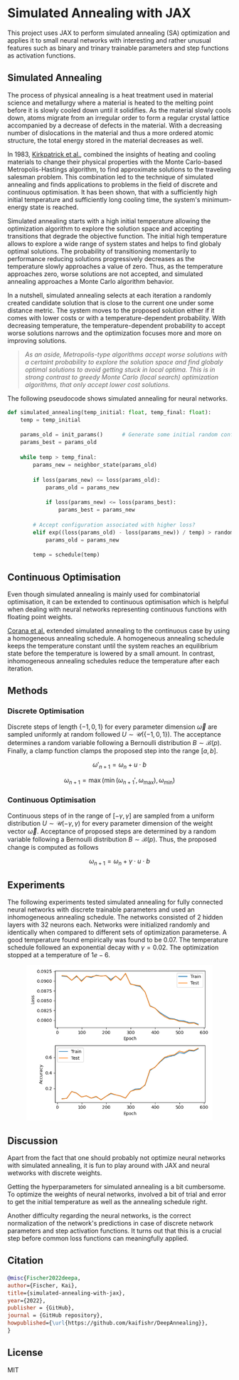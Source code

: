 # Simulated Annealing with JAX

This project uses JAX to perform simulated annealing (SA) optimization and applies it to small neural networks with interesting and rather unusual features such as binary and trinary trainable parameters and step functions as activation functions.


## Simulated Annealing

The process of physical annealing is a heat treatment used in material science and metallurgy where a material is heated to the melting point before it is slowly cooled down until it solidifies. As the material slowly cools down, atoms migrate from an irregular order to form a regular crystal lattice accompanied by a decrease of defects in the material. With a decreasing number of dislocations in the material and thus a more ordered atomic structure, the total energy stored in the material decreases as well. 

In 1983, [Kirkpatrick et al.](https://www.science.org/doi/pdf/10.1126/science.220.4598.671), combined the insights of heating and cooling materials to change their physical properties with the Monte Carlo-based Metropolis-Hastings algorithm, to find approximate solutions to the traveling salesman problem. This combination led to the technique of simulated annealing and finds applications to problems in the field of discrete and continuous optimisation. It has been shown, that with a sufficiently high initial temperature and sufficiently long cooling time, the system's minimum-energy state is reached.

Simulated annealing starts with a high initial temperature allowing the optimization algorithm to explore the solution space and accepting transitions that degrade the objective function. The initial high temperature allows to explore a wide range of system states and helps to find globaly optimal solutions. The probability of transitioning momentarily to performance reducing solutions progressively decreases as the temperature slowly approaches a value of zero. Thus, as the temperature approaches zero, worse solutions are not accepted, and simulated annealing approaches a Monte Carlo algorithm behavior.

In a nutshell, simulated annealing selects at each iteration a randomly created candidate solution that is close to the current one under some distance metric. The system moves to the proposed solution either if it comes with lower costs or with a temperature-dependent probability. With decreasing temperature, the temperature-dependent probability to accept worse solutions narrows and the optimization focuses more and more on improving solutions.

> *As an aside, Metropolis-type algorithms accept worse solutions with a certaint probability to explore the solution space and find globaly optimal solutions to avoid getting stuck in local optima. This is in strong contrast to greedy Monte Carlo (local search) optimization algorithms, that only accept lower cost solutions.*

The following pseudocode shows simulated annealing for neural networks.

```python
def simulated_annealing(temp_initial: float, temp_final: float):
    temp = temp_initial

    params_old = init_params()      # Generate some initial random configuration
    params_best = params_old

    while temp > temp_final:
        params_new = neighbor_state(params_old)

        if loss(params_new) <= loss(params_old):
            params_old = params_new
            
            if loss(params_new) <= loss(params_best):
                params_best = params_new

        # Accept configuration associated with higher loss?
        elif exp((loss(params_old) - loss(params_new)) / temp) > random.random():
            params_old = params_new
            
        temp = schedule(temp)
```


## Continuous Optimisation

Even though simulated annealing is mainly used for combinatorial optimisation, it can be extended to continuous optimisation which is helpful when dealing with neural networks representing continuous functions with floating point weights.

[Corana et al.](https://dl.acm.org/doi/10.1145/29380.29864) extended simulated annealing to the continuous case by using a homogeneous annealing schedule. A homogeneous annealing schedule keeps the temperature constant until the system reaches an equilibrium state before the temperature is lowered by a small amount. In contrast, inhomogeneous annealing schedules reduce the temperature after each iteration.


## Methods

### Discrete Optimisation

Discrete steps of length $\{-1, 0, 1\}$ for every parameter dimension $\vec{\omega}$ are sampled uniformly at random followed $U \sim \mathcal{U}(\{-1, 0, 1\})$. The acceptance determines a random variable following a Bernoulli distribution $B \sim \mathcal{B}(p)$. Finally, a clamp function clamps the proposed step into the range $[a, b]$.

$$\omega'_{n+1} = \omega_n + u \cdot b$$

$$\omega_{n+1} = \max(\min(\omega_{n+1}', \omega_{\max}), \omega_{\min})$$


### Continuous Optimisation

Continuous steps of in the range of $[-\gamma, \gamma]$ are sampled from a uniform distribution $U \sim \mathcal{U}(-\gamma, \gamma)$ for every parameter dimension of the weight vector $\vec{\omega}$. Acceptance of proposed steps are determined by a random variable following a Bernoulli distribution $B \sim \mathcal{B}(p)$. Thus, the proposed change is computed as follows

$$\omega_{n+1} = \omega_n + \gamma \cdot u \cdot b$$


## Experiments

The following experiments tested simulated annealing for fully connected neural networks with discrete trainable parameters and used an inhomogeneous annealing schedule. The networks consisted of 2 hidden layers with 32 neurons each. Networks were initialized randomly and identically when compared to different sets of optimization  parameterse. A good temperature found empirically was found to be $0.07$. The temperature schedule followed an exponential decay with $\gamma = 0.02$. The optimization stopped at a temperature of $1e-6$.

<p align="center">
<img src="docs/loss_accuracy.png" alt="isolated" width="420"/>
</p>


## Discussion

Apart from the fact that one should probably not optimize neural networks with simulated annealing, it is fun to play around with JAX and neural wetworks with discrete weights.

Getting the hyperparameters for simulated annealing is a bit cumbersome. To optimize the weights of neural networks, involved a bit of trial and error to get the initial temperature as well as the annealing schedule right.

Another difficulty regarding the neural networks, is the correct normalization of the network's predictions in case of discrete network parameters and step activation functions. It turns out that this is a crucial step before common loss functions can meaningfully applied.


## Citation

```bibtex
@misc{Fischer2022deepa,
author={Fischer, Kai},
title={simulated-annealing-with-jax},
year={2022},
publisher = {GitHub},
journal = {GitHub repository},
howpublished={\url{https://github.com/kaifishr/DeepAnnealing}},
}
```


## License

MIT